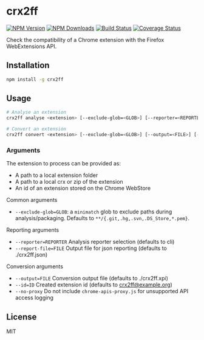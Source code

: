# crx2ff

[![NPM Version](https://img.shields.io/npm/v/crx2ff.svg)](https://www.npmjs.com/package/crx2ff)
[![NPM Downloads](https://img.shields.io/npm/dm/crx2ff.svg)](http://npm-stat.com/charts.html?package=crx2ff&author=&from=&to=)
[![Build Status](https://travis-ci.org/abarreir/crx2ff.svg)](https://travis-ci.org/abarreir/crx2ff)
[![Coverage Status](https://coveralls.io/repos/abarreir/crx2ff/badge.svg?branch=master&service=github)](https://coveralls.io/github/abarreir/crx2ff?branch=master)

Check the compatibility of a Chrome extension with the Firefox WebExtensions API.

## Installation

```sh
npm install -g crx2ff
```

## Usage

```sh
# Analyse an extension
crx2ff analyse <extension> [--exclude-glob=<GLOB>] [--reporter=<REPORTER>] [--report-file=<FILE>]

# Convert an extension
crx2ff convert <extension> [--exclude-glob=<GLOB>] [--output=<FILE>] [--id=<ID>]
```

### Arguments

The extension to process can be provided as:
* A path to a local extension folder
* A path to a local crx or zip of the extension
* An id of an extension stored on the Chrome WebStore

Common arguments
* `--exclude-glob=GLOB`: a `minimatch` glob to exclude paths during analysis/packaging. Defaults to `**/{.git,.hg,.svn,.DS_Store,*.pem}`.

Reporting arguments
* `--reporter=REPORTER` Analysis reporter selection (defaults to cli)
* `--report-file=FILE` Output file for json reporting (defaults to ./crx2ff.json)

Conversion arguments
* `--output=FILE` Conversion output file (defaults to ./crx2ff.xpi)
* `--id=ID` Created extension id (defaults to crx2ff@example.org)
* `--no-proxy` Do not include `chrome-apis-proxy.js` for unsupported API access logging

## License

MIT

